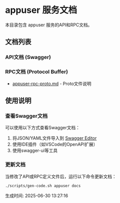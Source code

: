 # appuser 服务文档

本目录包含 appuser 服务的API和RPC文档。

## 文档列表

### API文档 (Swagger)

### RPC文档 (Protocol Buffer)
- [appuser-rpc-proto.md](./appuser-rpc-proto.md) - Proto文件说明

## 使用说明

### 查看Swagger文档
可以使用以下方式查看Swagger文档：
1. 将JSON/YAML文件导入到 [Swagger Editor](https://editor.swagger.io/)
2. 使用IDE插件（如VSCode的OpenAPI扩展）
3. 使用swagger-ui等工具

### 更新文档
当修改了API或RPC定义文件后，运行以下命令更新文档：
```bash
./scripts/gen-code.sh appuser docs
```

生成时间: 2025-06-30 13:27:16
